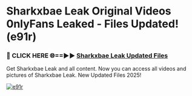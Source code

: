 # Sharkxbae Leak Original Videos 0nlyFans Leaked - Files Updated! (e91r)

<h3>🔴 CLICK HERE 🌐==►► <a href="https://tinyurl.com/2m67pmp6" rel="nofollow">Sharkxbae Leak Updated Files</a></h3>

Get Sharkxbae Leak and all content. Now you can access all videos and pictures of Sharkxbae Leak. New Updated Files 2025!

[![e91r](https://i.imgur.com/H4QAA4z.gif)](https://tinyurl.com/2m67pmp6)